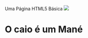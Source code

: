 
<!DOCTYPE html>
<head>
    Uma Página HTML5 Básica
</head>
<body>
  <img src="https://www.hypeness.com.br/1/2018/08/Lemur5.jpg">
    <h1>O caio é um Mané</h1>
</body>
</html>
